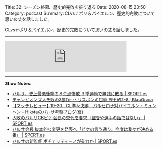 Title: 32: シーズン終幕、歴史的完敗を振り返る
Date: 2020-08-15 23:50
Category: podcast
Summary: CLvsナポリ＆バイエルン、歴史的完敗について思いの丈を話しました。

CLvsナポリ＆バイエルン、歴史的完敗について思いの丈を話しました。

---

<iframe src="https://anchor.fm/barcafm/embed/episodes/32-ei67ee" height="102px" width="400px" frameborder="0" scrolling="no"></iframe>

---

**Show Notes:**

- [バルサ、史上最悪衝撃の８失点惨敗 ３季連続で無残に散る \| SPORT\.es](https://sport-japanese.com/barcelona/news/id/31836)
- [チャンピオンズ大失敗の3部作･･･ リスボンの屈辱 歴史的2\-8 \| BlauGrana](https://blau-grana.com/200815_historico.html)
- [【マッチレビュー】19\-20　CL準々決勝　バルセロナ対バイエルン・ミュンヘン \- Hikotaのバルサ考察ブログ\(仮\)](https://www.footballhikota.com/entry/2020/08/15/%E3%80%90%E3%83%9E%E3%83%83%E3%83%81%E3%83%AC%E3%83%93%E3%83%A5%E3%83%BC%E3%80%9119-20_CL%E6%BA%96%E3%80%85%E6%B1%BA%E5%8B%9D_%E3%83%90%E3%83%AB%E3%82%BB%E3%83%AD%E3%83%8A%E5%AF%BE%E3%83%90%E3%82%A4)
- [大敗のバルサCBピケ 会長の交代を要求「監督や選手の話ではない」 \| SPORT\.es](https://sport-japanese.com/barcelona/news/id/31838)
- [バルサ会長 抜本的な変更を発表へ「ピケの言う通り、今度は我々が決める番」 \| SPORT\.es](https://sport-japanese.com/barcelona/news/id/31840)
- [バルサの新監督 ポチェッティーノが有力か \| SPORT\.es](https://sport-japanese.com/barcelona/news/id/31842)
